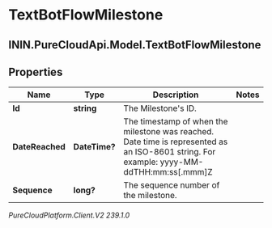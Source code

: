 # TextBotFlowMilestone

## ININ.PureCloudApi.Model.TextBotFlowMilestone

## Properties

|Name | Type | Description | Notes|
|------------ | ------------- | ------------- | -------------|
| **Id** | **string** | The Milestone&#39;s ID. | |
| **DateReached** | **DateTime?** | The timestamp of when the milestone was reached. Date time is represented as an ISO-8601 string. For example: yyyy-MM-ddTHH:mm:ss[.mmm]Z | |
| **Sequence** | **long?** | The sequence number of the milestone. | |



_PureCloudPlatform.Client.V2 239.1.0_
